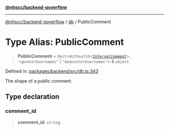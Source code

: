 [**@nhscc/backend-qoverflow**](../../README.md)

***

[@nhscc/backend-qoverflow](../../README.md) / [db](../README.md) / PublicComment

# Type Alias: PublicComment

> **PublicComment** = `Omit`\<`WithoutId`\<[`InternalComment`](InternalComment.md)\>, `"upvoterUsernames"` \| `"downvoterUsernames"`\> & `object`

Defined in: [packages/backend/src/db.ts:343](https://github.com/nhscc/qoverflow.api.hscc.bdpa.org/blob/b629239838bf73900bba2996b8dcfbc432755e21/packages/backend/src/db.ts#L343)

The shape of a public comment.

## Type declaration

### comment\_id

> **comment\_id**: `string`
